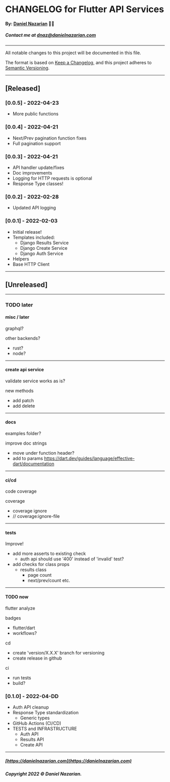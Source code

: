 # CHANGELOG for Flutter API Services
#### By: [Daniel Nazarian](https://danielnazarian) 🐧👹
##### Contact me at <dnaz@danielnazarian.com>

-------------------------------------------------------

All notable changes to this project will be documented in this file.

The format is based on [Keep a Changelog](https://keepachangelog.com/en/1.0.0/),
and this project adheres to [Semantic Versioning](https://semver.org/spec/v2.0.0.html).


-------------------------------------------------------

## [Released]

### [0.0.5] - 2022-04-23
- More public functions


### [0.0.4] - 2022-04-21
- Next/Prev pagination function fixes
- Full pagination support


### [0.0.3] - 2022-04-21
- API handler update/fixes
- Doc improvements
- Logging for HTTP requests is optional
- Response Type classes!


### [0.0.2] - 2022-02-28
- Updated API logging


### [0.0.1] - 2022-02-03
- Initial release!
- Templates included:
  - Django Results Service
  - Django Create Service
  - Django Auth Service
- Helpers
- Base HTTP Client



-------------------------------------------------------

## [Unreleased]

-------------------------------------------------------
### TODO later

#### misc / later

graphql?

other backends?
- rust?
- node?

------

#### create api service

validate service works as is?

new methods
- add patch
- add delete

------

#### docs

examples folder?


improve doc strings
- move under function header?
- add to params https://dart.dev/guides/language/effective-dart/documentation

------

#### ci/cd


code coverage

coverage
- coverage ignore
- // coverage:ignore-file

------

#### tests

Improve!
- add more asserts to existing check
  - auth api should use '400' instead of 'invalid' test?
- add checks for class props
  - results class
    - page count
    - next/prev/count etc.

------

#### TODO now

flutter analyze


badges
- flutter/dart
- workflows?


cd
- create 'version/X.X.X' branch for versioning
- create release in github


ci
- run tests
- build?


### [0.1.0] - 2022-04-DD
- Auth API cleanup
- Response Type standardization
  - Generic types
- GitHub Actions (CI/CD)
- TESTS and INFRASTRUCTURE
  - Auth API
  - Results API
  - Create API

-------------------------------------------------------

##### [https://danielnazarian.com](https://danielnazarian.com)
##### Copyright 2022 © Daniel Nazarian.

